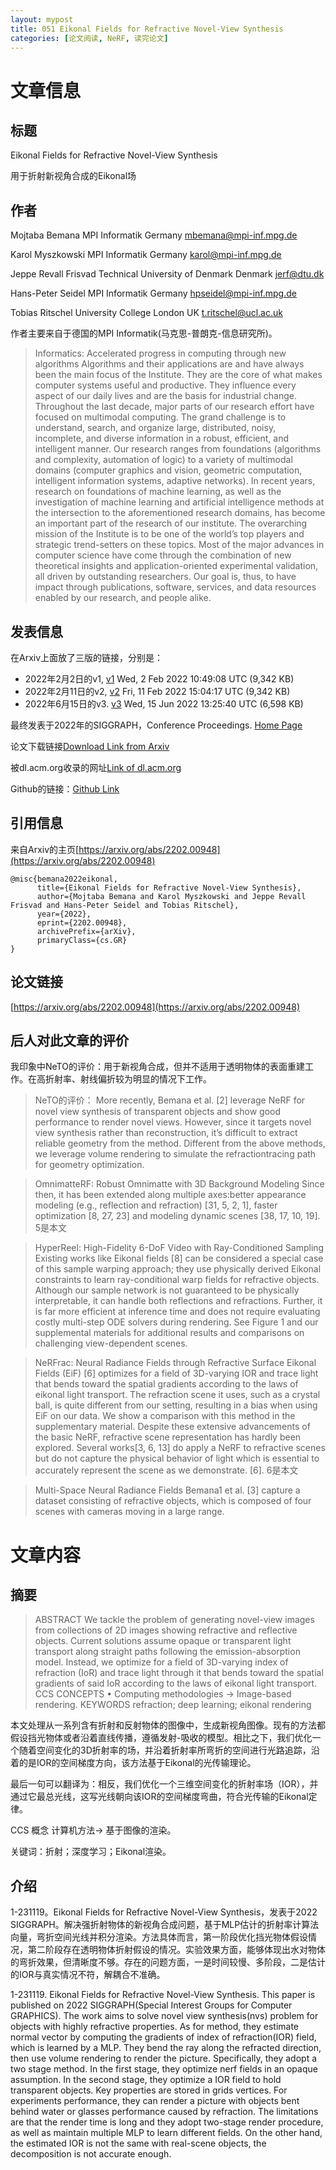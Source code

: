 ```yaml
---
layout: mypost
title: 051 Eikonal Fields for Refractive Novel-View Synthesis
categories: [论文阅读, NeRF, 读完论文]
---
```



# 文章信息

## 标题

Eikonal Fields for Refractive Novel-View Synthesis

用于折射新视角合成的Eikonal场

## 作者

Mojtaba Bemana MPI Informatik Germany mbemana@mpi-inf.mpg.de

Karol Myszkowski MPI Informatik Germany karol@mpi-inf.mpg.de

Jeppe Revall Frisvad Technical University of Denmark Denmark jerf@dtu.dk

Hans-Peter Seidel MPI Informatik Germany hpseidel@mpi-inf.mpg.de

Tobias Ritschel University College London UK t.ritschel@ucl.ac.uk

作者主要来自于德国的MPI Informatik(马克思-普朗克-信息研究所)。

> Informatics: Accelerated progress in computing through new algorithms
> Algorithms and their applications are and have always been the main focus of the Institute. They are the core of what makes computer systems useful and productive. They influence every aspect of our daily lives and are the basis for industrial change. Throughout the last decade, major parts of our research effort have focused on multimodal computing. The grand challenge is to understand, search, and organize large, distributed, noisy, incomplete, and diverse information in a robust, efficient, and intelligent manner. Our research ranges from foundations (algorithms and complexity, automation of logic) to a variety of multimodal domains (computer graphics and vision, geometric computation, intelligent information systems, adaptive networks). In recent years, research on foundations of machine learning, as well as the investigation of machine learning and artificial intelligence methods at the intersection to the aforementioned research domains, has become an important part of the research of our institute. The overarching mission of the Institute is to be one of the world’s top players and strategic trend-setters on these topics. Most of the major advances in computer science have come through the combination of new theoretical insights and application-oriented experimental validation, all driven by outstanding researchers. Our goal is, thus, to have impact through publications, software, services, and data resources enabled by our research, and people alike.



## 发表信息

在Arxiv上面放了三版的链接，分别是：

- 2022年2月2日的v1, [v1](https://arxiv.org/abs/2202.00948v1) Wed, 2 Feb 2022 10:49:08 UTC (9,342 KB)
- 2022年2月11日的v2, [v2](https://arxiv.org/abs/2202.00948v2) Fri, 11 Feb 2022 15:04:17 UTC (9,342 KB)
- 2022年6月15日的v3. [v3](https://arxiv.org/abs/2202.00948) Wed, 15 Jun 2022 13:25:40 UTC (6,598 KB)

最终发表于2022年的SIGGRAPH，Conference Proceedings.  [Home Page](https://eikonalfield.mpi-inf.mpg.de/)

论文下载链接[Download Link from Arxiv](https://arxiv.org/pdf/2202.00948.pdf)

被dl.acm.org收录的网址[Link of dl.acm.org](https://dl.acm.org/doi/abs/10.1145/3528233.3530706)

Github的链接：[Github Link](https://github.com/m-bemana/eikonalfield)




## 引用信息

来自Arxiv的主页[https://arxiv.org/abs/2202.00948](https://arxiv.org/abs/2202.00948)

```
@misc{bemana2022eikonal,
      title={Eikonal Fields for Refractive Novel-View Synthesis}, 
      author={Mojtaba Bemana and Karol Myszkowski and Jeppe Revall Frisvad and Hans-Peter Seidel and Tobias Ritschel},
      year={2022},
      eprint={2202.00948},
      archivePrefix={arXiv},
      primaryClass={cs.GR}
}
```

## 论文链接

[https://arxiv.org/abs/2202.00948](https://arxiv.org/abs/2202.00948)


## 后人对此文章的评价

我印象中NeTO的评价：用于新视角合成，但并不适用于透明物体的表面重建工作。在高折射率、射线偏折较为明显的情况下工作。

> NeTO的评价：
> More recently, Bemana et al. [2] leverage NeRF for novel view synthesis of transparent objects and show good performance to render novel views. However, since it targets novel view synthesis rather than reconstruction, it’s difficult to extract reliable geometry from the method. Different from the above methods, we leverage volume rendering to simulate the refractiontracing path for geometry optimization.


> OmnimatteRF: Robust Omnimatte with 3D Background Modeling
> Since then, it has been extended along multiple axes:better appearance modeling (e.g., reflection and refraction) [31, 5, 2, 1], faster optimization [8, 27, 23] and modeling dynamic scenes [38, 17, 10, 19]. 
> 5是本文

> HyperReel: High-Fidelity 6-DoF Video with Ray-Conditioned Sampling
> Existing works like Eikonal fields [8] can be considered a special case of this sample warping approach; they use physically derived Eikonal constraints to learn ray-conditional warp fields for refractive objects. Although our sample network is not guaranteed to be physically interpretable, it can handle both reflections and refractions. Further, it is far more efficient at inference time and does not require evaluating costly multi-step ODE solvers during rendering. See Figure 1 and our supplemental materials for additional results and comparisons on challenging view-dependent scenes.

> NeRFrac: Neural Radiance Fields through Refractive Surface
> Eikonal Fields (EiF) [6] optimizes for a field of 3D-varying IOR and trace light that bends toward the spatial gradients according to the laws of eikonal light transport. The refraction scene it uses, such as a crystal ball, is quite different from our setting, resulting in a bias when using EiF on our data. We show a comparison with this method in the supplementary material.
>  Despite these extensive advancements of the basic NeRF, refractive scene representation has hardly been explored. Several works[3, 6, 13] do apply a NeRF to refractive scenes but do not capture the physical behavior of light which is essential to accurately represent the scene as we demonstrate.
> [6]. 6是本文



> Multi-Space Neural Radiance Fields
>  Bemana1 et al. [3] capture a dataset consisting of refractive objects, which is composed of four scenes with cameras moving in a large range.



# 文章内容

## 摘要

> ABSTRACT
> We tackle the problem of generating novel-view images from collections of 2D images showing refractive and reflective objects. Current solutions assume opaque or transparent light transport along straight paths following the emission-absorption model. Instead, we optimize for a field of 3D-varying index of refraction (IoR) and trace light through it that bends toward the spatial gradients of said IoR according to the laws of eikonal light transport. 
> CCS CONCEPTS • Computing methodologies → Image-based rendering. 
> KEYWORDS refraction; deep learning; eikonal rendering

本文处理从一系列含有折射和反射物体的图像中，生成新视角图像。现有的方法都假设挡光物体或者沿着直线传播，遵循发射-吸收的模型。相比之下，我们优化一个随着空间变化的3D折射率的场，并沿着折射率所弯折的空间进行光路追踪，沿着的是IOR的空间梯度方向，该方法基于Eikonal的光传输理论。

最后一句可以翻译为：相反，我们优化一个三维空间变化的折射率场（IOR），并通过它最总光线，这写光线朝向该IOR的空间梯度弯曲，符合光传输的Eikonal定律。

CCS 概念
计算机方法-> 基于图像的渲染。

关键词：折射；深度学习；Eikonal渲染。

## 介绍

1-231119。Eikonal Fields for Refractive Novel-View Synthesis，发表于2022 SIGGRAPH。解决强折射物体的新视角合成问题，基于MLP估计的折射率计算法向量，弯折空间光线并积分渲染。方法具体而言，第一阶段优化挡光物体假设情况，第二阶段存在透明物体折射假设的情况。实验效果方面，能够体现出水对物体的弯折效果，但清晰度不够。存在的问题方面，一是时间较慢、多阶段，二是估计的IOR与真实情况不符，解耦合不准确。

1-231119. Eikonal Fields for Refractive Novel-View Synthesis. This paper is published on 2022 SIGGRAPH(Special Interest Groups for Computer GRAPHICS). The work aims to solve novel view synthesis(nvs) problem for objects with highly refractive properties. As for method, they estimate normal vector by computing the gradients of index of refraction(IOR) field, which is learned by a MLP. They bend the ray along the refracted direction, then use volume rendering to render the picture. Specifically, they adopt a two stage method. In the first stage, they optimize nerf fields in an opaque assumption. In the second stage, they optimize a IOR field to hold transparent objects. Key properties are stored in grids vertices. For experiments performance, they can render a picture with objects bent behind water or glasses performance caused by refraction. The limitations are that the render time is long and they adopt two-stage render procedure, as well as maintain multiple MLP to learn different fields. On the other hand, the estimated IOR is not the same with real-scene objects, the decomposition is not accurate enough. 



